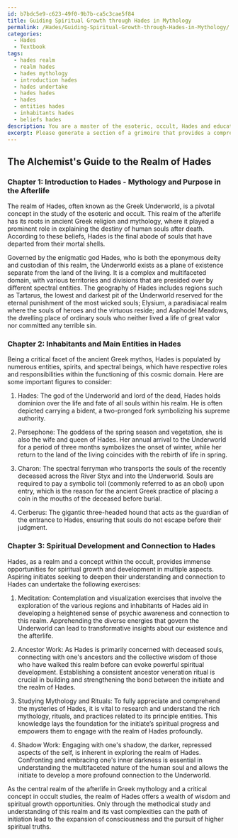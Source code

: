 ```yaml
---
id: b7bdc5e9-c623-49f0-9b7b-ca5c3cae5f84
title: Guiding Spiritual Growth through Hades in Mythology
permalink: /Hades/Guiding-Spiritual-Growth-through-Hades-in-Mythology/
categories:
  - Hades
  - Textbook
tags:
  - hades realm
  - realm hades
  - hades mythology
  - introduction hades
  - hades undertake
  - hades hades
  - hades
  - entities hades
  - inhabitants hades
  - beliefs hades
description: You are a master of the esoteric, occult, Hades and education, you have written many textbooks on the subject in ways that provide students with rich and deep understanding of the subject. You are being asked to write textbook-like sections on a topic and you do it with full context, explainability, and reliability in accuracy to the true facts of the topic at hand, in a textbook style that a student would easily be able to learn from, in a rich, engaging, and contextual way. Always include relevant context (such as formulas and history), related concepts, and in a way that someone can gain deep insights from.
excerpt: Please generate a section of a grimoire that provides a comprehensive overview of the realm of Hades, focusing on its mythology, main inhabitants, purpose within the afterlife, and significance within the context of the occult. Additionally, discuss how an initiate may deepen their understanding and connection to Hades for spiritual development and expanded consciousness.
---
```


## The Alchemist's Guide to the Realm of Hades

### Chapter 1: Introduction to Hades - Mythology and Purpose in the Afterlife

The realm of Hades, often known as the Greek Underworld, is a pivotal concept in the study of the esoteric and occult. This realm of the afterlife has its roots in ancient Greek religion and mythology, where it played a prominent role in explaining the destiny of human souls after death. According to these beliefs, Hades is the final abode of souls that have departed from their mortal shells.

Governed by the enigmatic god Hades, who is both the eponymous deity and custodian of this realm, the Underworld exists as a plane of existence separate from the land of the living. It is a complex and multifaceted domain, with various territories and divisions that are presided over by different spectral entities. The geography of Hades includes regions such as Tartarus, the lowest and darkest pit of the Underworld reserved for the eternal punishment of the most wicked souls; Elysium, a paradisiacal realm where the souls of heroes and the virtuous reside; and Asphodel Meadows, the dwelling place of ordinary souls who neither lived a life of great valor nor committed any terrible sin.

### Chapter 2: Inhabitants and Main Entities in Hades

Being a critical facet of the ancient Greek mythos, Hades is populated by numerous entities, spirits, and spectral beings, which have respective roles and responsibilities within the functioning of this cosmic domain. Here are some important figures to consider:

1. Hades: The god of the Underworld and lord of the dead, Hades holds dominion over the life and fate of all souls within his realm. He is often depicted carrying a bident, a two-pronged fork symbolizing his supreme authority.

2. Persephone: The goddess of the spring season and vegetation, she is also the wife and queen of Hades. Her annual arrival to the Underworld for a period of three months symbolizes the onset of winter, while her return to the land of the living coincides with the rebirth of life in spring.

3. Charon: The spectral ferryman who transports the souls of the recently deceased across the River Styx and into the Underworld. Souls are required to pay a symbolic toll (commonly referred to as an obol) upon entry, which is the reason for the ancient Greek practice of placing a coin in the mouths of the deceased before burial.

4. Cerberus: The gigantic three-headed hound that acts as the guardian of the entrance to Hades, ensuring that souls do not escape before their judgment.

### Chapter 3: Spiritual Development and Connection to Hades

Hades, as a realm and a concept within the occult, provides immense opportunities for spiritual growth and development in multiple aspects. Aspiring initiates seeking to deepen their understanding and connection to Hades can undertake the following exercises:

1. Meditation: Contemplation and visualization exercises that involve the exploration of the various regions and inhabitants of Hades aid in developing a heightened sense of psychic awareness and connection to this realm. Apprehending the diverse energies that govern the Underworld can lead to transformative insights about our existence and the afterlife.

2. Ancestor Work: As Hades is primarily concerned with deceased souls, connecting with one's ancestors and the collective wisdom of those who have walked this realm before can evoke powerful spiritual development. Establishing a consistent ancestor veneration ritual is crucial in building and strengthening the bond between the initiate and the realm of Hades.

3. Studying Mythology and Rituals: To fully appreciate and comprehend the mysteries of Hades, it is vital to research and understand the rich mythology, rituals, and practices related to its principle entities. This knowledge lays the foundation for the initiate’s spiritual progress and empowers them to engage with the realm of Hades profoundly.

4. Shadow Work: Engaging with one's shadow, the darker, repressed aspects of the self, is inherent in exploring the realm of Hades. Confronting and embracing one's inner darkness is essential in understanding the multifaceted nature of the human soul and allows the initiate to develop a more profound connection to the Underworld.

As the central realm of the afterlife in Greek mythology and a critical concept in occult studies, the realm of Hades offers a wealth of wisdom and spiritual growth opportunities. Only through the methodical study and understanding of this realm and its vast complexities can the path of initiation lead to the expansion of consciousness and the pursuit of higher spiritual truths.
